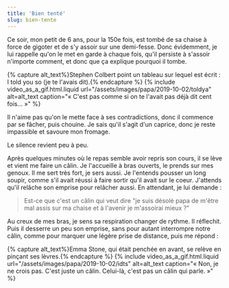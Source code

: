 ```yaml
---
title: 'Bien tenté'
slug: bien-tente
---
```


Ce soir, mon petit de 6 ans, pour la 150e fois, est tombé de sa chaise à force de gigoter et de s'y assoir sur une demi-fesse. Donc évidemment, je lui rappelle qu'on le met en garde à chaque fois, qu'il persiste à s'assoir n'importe comment, et donc que ça explique pourquoi il tombe.

{% capture alt_text%}Stephen Colbert point un tableau sur lequel est écrit : I told you so (je te l'avais dit).{% endcapture %}
{% include video_as_a_gif.html.liquid
url="/assets/images/papa/2019-10-02/toldya"
alt=alt_text
caption="&laquo;&nbsp;C'est pas comme si on te l'avait pas déjà dit cent fois…&nbsp;&raquo;"
%}


Il n'aime pas qu'on le mette face à ses contradictions, donc il commence par se fâcher, puis chouine. Je sais qu'il s'agit d'un caprice, donc je reste impassible et savoure mon fromage. 

Le silence revient peu à peu.

Après quelques minutes où le repas semble avoir repris son cours, il se lève et vient me faire un câlin. Je l'accueille à bras ouverts, le prends sur mes genoux. Il me sert très fort, je sers aussi. Je l'entends pousser un long soupir, comme s'il avait réussi à faire sortir qu'il avait sur le coeur. J'attends qu'il relâche son emprise pour relâcher aussi. En attendant, je lui demande :

> Est-ce que c'est un câlin qui veut dire "je suis désolé papa de m'être mal assis sur ma chaise et à l'avenir je m'assoirai mieux ?"

Au creux de mes bras, je sens sa respiration changer de rythme. Il réflechit. Puis il desserre un peu son emprise, sans pour autant interrompre notre câlin, comme pour marquer une légère prise de distance, puis me répond :

{% capture alt_text%}Emma Stone, qui était penchée en avant, se relève en pinçant ses lèvres.{% endcapture %}
{% include video_as_a_gif.html.liquid
url="/assets/images/papa/2019-10-02/idts"
alt=alt_text
caption="&laquo;&nbsp;Non, je ne crois pas. C'est juste un câlin. Celui-là, c'est pas un câlin qui parle.&nbsp;&raquo;"
%}



